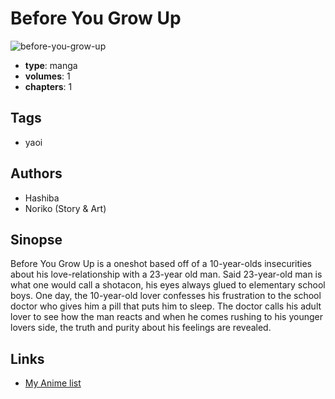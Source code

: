 # Before You Grow Up

![before-you-grow-up](https://cdn.myanimelist.net/images/manga/3/3041.jpg)

-   **type**: manga
-   **volumes**: 1
-   **chapters**: 1

## Tags

-   yaoi

## Authors

-   Hashiba
-   Noriko (Story & Art)

## Sinopse

Before You Grow Up is a oneshot based off of a 10-year-olds insecurities about his love-relationship with a 23-year old man. Said 23-year-old man is what one would call a shotacon, his eyes always glued to elementary school boys. One day, the 10-year-old lover confesses his frustration to the school doctor who gives him a pill that puts him to sleep. The doctor calls his adult lover to see how the man reacts and when he comes rushing to his younger lovers side, the truth and purity about his feelings are revealed.

## Links

-   [My Anime list](https://myanimelist.net/manga/2831/Before_You_Grow_Up)
